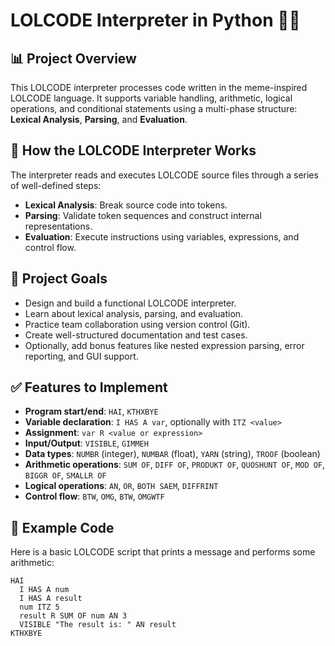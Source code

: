 # LOLCODE Interpreter in Python 🐱‍💻

## 📊 Project Overview

This LOLCODE interpreter processes code written in the meme-inspired LOLCODE language. It supports variable handling, arithmetic, logical operations, and conditional statements using a multi-phase structure: **Lexical Analysis**, **Parsing**, and **Evaluation**.

## 🔗 How the LOLCODE Interpreter Works

The interpreter reads and executes LOLCODE source files through a series of well-defined steps:

- **Lexical Analysis**: Break source code into tokens.
- **Parsing**: Validate token sequences and construct internal representations.
- **Evaluation**: Execute instructions using variables, expressions, and control flow.

## 🎯 Project Goals

- Design and build a functional LOLCODE interpreter.
- Learn about lexical analysis, parsing, and evaluation.
- Practice team collaboration using version control (Git).
- Create well-structured documentation and test cases.
- Optionally, add bonus features like nested expression parsing, error reporting, and GUI support.

## ✅ Features to Implement

- **Program start/end**: `HAI`, `KTHXBYE`
- **Variable declaration**: `I HAS A var`, optionally with `ITZ <value>`
- **Assignment**: `var R <value or expression>`
- **Input/Output**: `VISIBLE`, `GIMMEH`
- **Data types**: `NUMBR` (integer), `NUMBAR` (float), `YARN` (string), `TROOF` (boolean)
- **Arithmetic operations**: `SUM OF`, `DIFF OF`, `PRODUKT OF`, `QUOSHUNT OF`, `MOD OF`, `BIGGR OF`, `SMALLR OF`
- **Logical operations**: `AN`, `OR`, `BOTH SAEM`, `DIFFRINT`
- **Control flow**: `BTW`, `OMG`, `BTW`, `OMGWTF`
  
## 🎉 Example Code

Here is a basic LOLCODE script that prints a message and performs some arithmetic:

```lolcode
HAI
  I HAS A num
  I HAS A result
  num ITZ 5
  result R SUM OF num AN 3
  VISIBLE "The result is: " AN result
KTHXBYE
